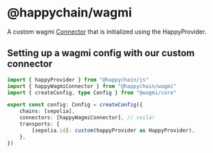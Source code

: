 # @happychain/wagmi

A custom wagmi [Connector](https://wagmi.sh/react/api/connectors/injected) that is initialized using the HappyProvider.

## Setting up a wagmi config with our custom connector

```ts twoslash
import { happyProvider } from "@happychain/js"
import { happyWagmiConnector } from "@happychain/wagmi"
import { createConfig, type Config } from "@wagmi/core"

export const config: Config = createConfig({
    chains: [sepolia],
    connectors: [happyWagmiConnector], // voila!
    transports: {
        [sepolia.id]: custom(happyProvider as HappyProvider),
    },
})
